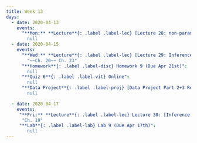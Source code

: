 ```yaml
---
title: Week 13
days:
  - date: 2020-04-13
    events:
      "**Mon:** **Lecture**{: .label .label-lec} [Lecture 28: non-parametrics](https://ph142-ucb.github.io/sp20/src/lec/l28_nonpara.pdf) [(code)](https://r.datahub.berkeley.edu/hub/user-redirect/git-pull?repo=https%3A%2F%2Fgithub.com%2Fnnpok%2Fph142-sp20&urlpath=rstudio%2F)[(recording)](https://bcourses.berkeley.edu/courses/1490339/pages/l28) ":
        null
  - date: 2020-04-15
    events:
      "**Wed:** **Lecture**{: .label .label-lec} [Lecture 29: Inference for Regression](https://ph142-ucb.github.io/sp20/src/lec/l29_reg.pdf)[(recordings)](https://bcourses.berkeley.edu/courses/1490339/pages/l29-inference-for-regression) [(code)](https://r.datahub.berkeley.edu/hub/user-redirect/git-pull?repo=https%3A%2F%2Fgithub.com%2Fnnpok%2Fph142-sp20&urlpath=rstudio%2F)[(notes sheet)](https://ph142-ucb.github.io/sp20/src/lec/l29_notes.pdf)":
        "~~Ch. 20~~ Ch. 23"
      "**Homework**{: .label .label-disc} Homework 9 (Due Apr 21st)":
        null
      "**Quiz 6**{: .label .label-vit} Online":
        null
      "**Data Project**{: .label .label-proj} [Data Project Part 2+3 Released](https://ph142-ucb.github.io/sp20/src/proj/proj-pt2-pt3.pdf)":
        null

  - date: 2020-04-17
    events:
     "**Fri:** **Lecture**{: .label .label-lec} Lecture 30: [Inference for proportions](https://ph142-ucb.github.io/sp20/src/lec/l30_prop.pdf) [(recording)](https://bcourses.berkeley.edu/courses/1490339/pages/l30-inference-for-proportions)":
      "Ch. 19"
     "**Lab**{: .label .label-lab} Lab 9 (Due Apr 17th)":
        null
---
```

